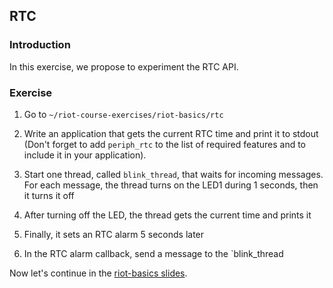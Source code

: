 ## RTC

### Introduction

In this exercise, we propose to experiment the RTC API.

### Exercise

1. Go to `~/riot-course-exercises/riot-basics/rtc`

2. Write an application that gets the current RTC time and print it to stdout
   (Don't forget to add `periph_rtc` to the list of required features and to
   include it in your application).

3. Start one thread, called `blink_thread`, that waits for incoming messages.
   For each message, the thread turns on the LED1 during 1 seconds, then it
   turns it off

4. After turning off the LED, the thread gets the current time and prints it

5. Finally, it sets an RTC alarm 5 seconds later

6. In the RTC alarm callback, send a message to the `blink_thread

Now let's continue in the
[riot-basics slides](https://aabadie.github.io/riot-course/slides/03-riot-basics/#32).
